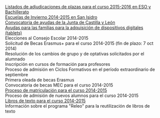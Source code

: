 <div class="accordion-group">
  <div class="accordion-heading active">
    <a class="accordion-toggle collapsed" 
       id="link-adjudicaciones-2015" 
       href="http://www.googledrive.com/host/0B4jaZeMGL7HsY1JvNkhnX2tzUF8zdm03VzNIcmlBOEF1dGhN">
          <em class="fa fa-plus icon-fixed-width"></em>
          <div class="texto-actualidad">
            Listados de adjudicaciones de plazas para el curso 2015-2016 en ESO y Bachillerato
          </div>
    </a>
  </div>
</div>

<div class="accordion-group">
  <div class="accordion-heading active">
    <a class="accordion-toggle collapsed" 
       id="link-escuelas-invierno" 
       href="http://goo.gl/8GlXHy">
          <em class="fa fa-plus icon-fixed-width"></em>
          <div class="texto-actualidad">
            Escuelas de Invierno 2014-2015 en San Isidro
          </div>
    </a>
  </div>
</div>


<div class="accordion-group">
  <div class="accordion-heading active">
    <a class="accordion-toggle collapsed" 
       id="link-convocatoria-ayudas-2015" 
       href="https://drive.google.com/folderview?id=0B4jaZeMGL7HsRWdvc2dHSTJwS0k&usp=sharing">
          <em class="fa fa-plus icon-fixed-width"></em>
          <div class="texto-actualidad">
            Convocatoria de ayudas de la Junta de Castilla y León
          </div>
    </a>
  </div>
</div>


<div class="accordion-group">
  <div class="accordion-heading active">
    <a class="accordion-toggle collapsed" id="link-ayuydasTablets2014" href="http://www.educa.jcyl.es/es/becas-alumnado/ayudas-adquisicion-dispositivos-digitales-tablets-2014-2015">
      <em class="fa fa-plus icon-fixed-width"></em>
      <div class="texto-actualidad">
      Ayudas para las familias para la adquisición de dispositivos digitales (tablets)
      </div>
    </a>
  </div>
</div>

<div class="accordion-group">
  <div class="accordion-heading active">
    <a class="accordion-toggle collapsed" id="link-eleccionesConsejoEscolar-2014" data-toggle="modal" data-target="#ventanaModal">
      <em class="fa fa-plus icon-fixed-width"></em>
      <div class="texto-actualidad">
      Elecciones al Consejo Escolar 2014-2015
      </div>
    </a>
  </div>
</div>

<script>
$(document).ready(function(){
  $("#link-eleccionesConsejoEscolar-2014").click(function(){
    $("#mi-ventana-modal #myModalLabel").html("Elecciones al Consejo Escolar 2014-2015");    
    $("#mi-ventana-modal .modal-body").load("/paginas/modals/index.html #eleccionesConsejoEscolar-2014");
  });
});
</script>         


<div class="accordion-group">
  <div class="accordion-heading active">
    <a class="accordion-toggle collapsed" id="link-erasmusSolicitud-2014" data-toggle="modal" data-target="#ventanaModal">
      <em class="fa fa-plus icon-fixed-width"></em>
      <div class="texto-actualidad">
      Solicitud de Becas Erasmus+ para el curso 2014-2015 (fin de plazo: 7 oct 2014)
      </div>
    </a>
  </div>
</div>       

<script>
$(document).ready(function(){
  $("#link-erasmusSolicitud-2014").click(function(){
    $("#mi-ventana-modal #myModalLabel").html("Solicitud de Becas Erasmus+ para el curso 2014-2015");    
    $("#mi-ventana-modal .modal-body").load("/paginas/modals/index.html #erasmusSolicitud-2014");
  });
});
</script>         

<div class="accordion-group">
  <div class="accordion-heading active">
    <a class="accordion-toggle collapsed" id="link-resolucionCambiosGrupos-2014" data-toggle="modal" data-target="#ventanaModal">
      <em class="fa fa-plus icon-fixed-width"></em>
      <div class="texto-actualidad">
      Resolución de los cambios de grupo y de optativas solicitados por el alumnado
      </div>
    </a>
  </div>
</div>               

<script>
$(document).ready(function(){
  $("#link-resolucionCambiosGrupos-2014").click(function(){
    $("#mi-ventana-modal #myModalLabel").html("Resolución de los cambios de grupo y de optativas solicitados por el alumnado");    
    $("#mi-ventana-modal .modal-body").load("/paginas/modals/index.html #resolucionCambiosGrupos-2014");

  });
});
</script>         

<div class="accordion-group">
  <div class="accordion-heading active">
    <a class="accordion-toggle collapsed" id="link-inscripcionCursos-2014" data-toggle="modal" data-target="#ventanaModal">
      <em class="fa fa-plus icon-fixed-width"></em>
      <div class="texto-actualidad">
      Inscripción en cursos de formación para profesores
      </div>
    </a>
  </div>
</div> 


<script>
$(document).ready(function(){
  $("#link-inscripcionCursos-2014").click(function(){
    $("#mi-ventana-modal #myModalLabel").html("Inscripción en cursos de formación para profesores");
    $("#mi-ventana-modal .modal-body").load("/paginas/modals/index.html #inscripcionCursos-2014");
  });
});
</script>  

<div class="accordion-group">
  <div class="accordion-heading active">
    <a class="accordion-toggle collapsed" id="link-admisionFP-2014" data-toggle="modal" data-target="#ventanaModal">
      <em class="fa fa-plus icon-fixed-width"></em>
      <div class="texto-actualidad">
      Proceso de admisión en Ciclos Formativos en el período extraordinario de septiembre
      </div>
    </a>
  </div>
</div> 

<script>
$(document).ready(function(){
  $("#link-admisionFP-2014").click(function(){
    $("#mi-ventana-modal #myModalLabel").html("Proceso de admisión en septiembre para FP");
    $("#mi-ventana-modal .modal-body").load("/paginas/modals/index.html #admisionFP-2014");
  });
});
</script>  


<div class="accordion-group">
  <div class="accordion-heading active">
    <a class="accordion-toggle collapsed" id="link-eramusPrimeraOleada-2014" data-toggle="modal" data-target="#ventanaModal">
      <em class="fa fa-plus icon-fixed-width"></em>
      <div class="texto-actualidad">
      Primera oleada de becas Erasmus
      </div>
    </a>
  </div>
</div>      

<script>
$(document).ready(function(){
  $("#link-eramusPrimeraOleada-2014").click(function(){
    $("#mi-ventana-modal #myModalLabel").html("Primera oleada de becas Erasmus");
    $("#mi-ventana-modal .modal-body").load("/paginas/modals/index.html #eramusPrimeraOleada-2014");
  });
});
</script>        



<div class="accordion-group">
  <div class="accordion-heading active">
    <a class="accordion-toggle collapsed" id="link-becasmec-2014" data-toggle="modal" data-target="#ventanaModal">
      <em class="fa fa-plus icon-fixed-width"></em>
      <div class="texto-actualidad">
      Convocatoria de becas MEC para el curso 2014-2015
      </div>
    </a>
  </div>
</div>    

<script>
$(document).ready(function(){
  $("#link-becasmec-2014").click(function(){
    $("#mi-ventana-modal #myModalLabel").html("Convocatoria de becas MEC para el curso 2014-2015");
    $("#mi-ventana-modal .modal-body").load("/paginas/modals/index.html #becasmec-2014");
  });
});
</script>        

<div class="accordion-group">
  <div class="accordion-heading active">
    <a class="accordion-toggle collapsed" href="/paginas/general/matricula20142015/">
      <em class="fa fa-plus icon-fixed-width"></em>
      <div class="texto-actualidad">
      Proceso de matrículación para el curso 2014-2015
      </div>
    </a>
  </div>
</div>        

<div class="accordion-group">
  <div class="accordion-heading active">
    <a class="accordion-toggle collapsed" id="link-admision-2014" data-toggle="modal" data-target="#ventanaModal">
      <em class="fa fa-plus icon-fixed-width"></em>
      <div class="texto-actualidad">
      Proceso de admisión de nuevos alumnos para el curso 2014-2015
      </div>
    </a>
  </div>
</div>    

<script>
$(document).ready(function(){
  $("#link-admision-2014").click(function(){
    $("#mi-ventana-modal #myModalLabel").html("Admisión de nuevos alumnos para el curso 2014-2015");
    $("#mi-ventana-modal .modal-body").load("/paginas/modals/index.html #admision-2014");
  });
});
</script>

<div class="accordion-group">
  <div class="accordion-heading active">
    <a class="accordion-toggle collapsed" href="/paginas/general/librosDeTexto20142015/">
      <em class="fa fa-plus icon-fixed-width"></em>
      <div class="texto-actualidad">
      Libros de texto para el curso 2014-2015
      </div>
    </a>
  </div>
</div>    

<div class="accordion-group">
  <div class="accordion-heading active">
    <a class="accordion-toggle collapsed" id="link-releo-2014" data-toggle="modal" data-target="#ventanaModal">
      <em class="fa fa-plus icon-fixed-width"></em>
      <div class="texto-actualidad">
      Información sobre el programa "Releo" para la reutilización de libros de texto
      </div>
    </a>
  </div>
</div>     

<script>
$(document).ready(function(){
  $("#link-releo-2014").click(function(){
    $("#mi-ventana-modal #myModalLabel").html("Programa Releo");
    $("#mi-ventana-modal .modal-body").load("/paginas/modals/index.html #releo-2014");
  });
});
</script>



